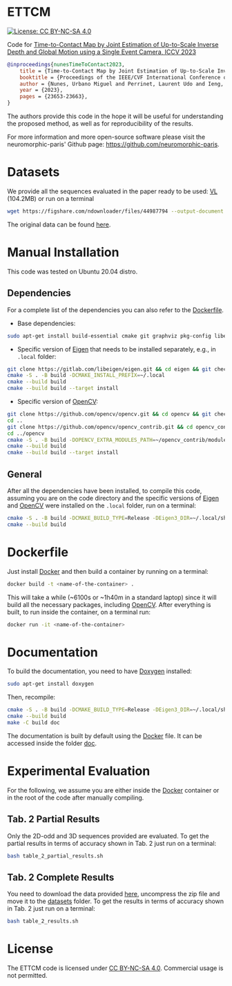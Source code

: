 # ETTCM

[![License: CC BY-NC-SA 4.0](https://img.shields.io/badge/License-CC%20BY--NC--SA%204.0-lightgrey.svg?style=flat-square)](https://creativecommons.org/licenses/by-nc-sa/4.0/)

Code for [Time-to-Contact Map by Joint Estimation of Up-to-Scale Inverse Depth and Global Motion using a Single Event Camera, ICCV 2023](https://openaccess.thecvf.com/content/ICCV2023/html/Nunes_Time-to-Contact_Map_by_Joint_Estimation_of_Up-to-Scale_Inverse_Depth_and_ICCV_2023_paper.html)

```bibtex
@inproceedings{nunesTimeToContact2023,
	title = {Time-to-Contact Map by Joint Estimation of Up-to-Scale Inverse Depth and Global Motion using a Single Event Camera},
	booktitle = {Proceedings of the IEEE/CVF International Conference on Computer Vision (ICCV)},
	author = {Nunes, Urbano Miguel and Perrinet, Laurent Udo and Ieng, Sio-Hoi},
	year = {2023},
	pages = {23653-23663},
}
```

The authors provide this code in the hope it will be useful for understanding the proposed method, as well as for reproducibility of the results.

For more information and more open-source software please visit the neuromorphic-paris' Github page: <https://github.com/neuromorphic-paris>.

# Datasets

We provide all the sequences evaluated in the paper ready to be used: [VL](https://figshare.com/ndownloader/files/44987794) (104.2MB) or run on a terminal

```bash
wget https://figshare.com/ndownloader/files/44987794 --output-document 'VL.zip'
```

The original data can be found [here](https://github.com/s-mcleod/ventral-landing-event-dataset).

# Manual Installation

This code was tested on Ubuntu 20.04 distro.

## Dependencies

For a complete list of the dependencies you can also refer to the [Dockerfile](./Dockerfile).

- Base dependencies:

```bash
sudo apt-get install build-essential cmake git graphviz pkg-config libeigen3-dev
```

- Specific version of [Eigen](http://eigen.tuxfamily.org/index.php?title=Main_Page#Download) that needs to be installed separately, e.g., in `.local` folder:

```bash
git clone https://gitlab.com/libeigen/eigen.git && cd eigen && git checkout 27367017bd0aef15a67ce76b8e263a94c2508a1c
cmake -S . -B build -DCMAKE_INSTALL_PREFIX=~/.local
cmake --build build
cmake --build build --target install
```

- Specific version of [OpenCV](https://docs.opencv.org/trunk/d7/d9f/tutorial_linux_install.html):

```bash
git clone https://github.com/opencv/opencv.git && cd opencv && git checkout 82ac7ea23620fb13b7b6be225fa1b0e848f5e72d
cd ..
git clone https://github.com/opencv/opencv_contrib.git && cd opencv_contrib && git checkout c4027ab7f912a3053175477d41b1a62d0078bc5f
cd ../opencv
cmake -S . -B build -DOPENCV_EXTRA_MODULES_PATH=~/opencv_contrib/modules -DCMAKE_INSTALL_PREFIX=~/.local
cmake --build build
cmake --build build --target install
```

## General

After all the dependencies have been installed, to compile this code, assuming you are on the code directory and the specific versions of [Eigen](http://eigen.tuxfamily.org/index.php?title=Main_Page#Download) and [OpenCV](https://docs.opencv.org/trunk/d7/d9f/tutorial_linux_install.html) were installed on the `.local` folder, run on a terminal:

```bash
cmake -S . -B build -DCMAKE_BUILD_TYPE=Release -DEigen3_DIR=~/.local/share/eigen3/cmake -DOpenCV_DIR=~/.local/lib/cmake/opencv4 -DETTCM_BUILD_DOC=OFF
cmake --build build
```

# Dockerfile

Just install [Docker](https://www.docker.com/) and then build a container by running on a terminal:

```bash
docker build -t <name-of-the-container> .
```

This will take a while (~6100s or ~1h40m in a standard laptop) since it will build all the necessary packages, including [OpenCV](https://docs.opencv.org/trunk/d7/d9f/tutorial_linux_install.html).
After everything is built, to run inside the container, on a terminal run:

```bash
docker run -it <name-of-the-container>
```

# Documentation

To build the documentation, you need to have [Doxygen](https://www.doxygen.nl/) installed:

```bash
sudo apt-get install doxygen
```

Then, recompile:

```bash
cmake -S . -B build -DCMAKE_BUILD_TYPE=Release -DEigen3_DIR=~/.local/share/eigen3/cmake -DOpenCV_DIR=~/.local/lib/cmake/opencv4 -DETTCM_BUILD_DOC=ON
cmake --build build
make -C build doc
```

The documentation is built by default using the [Docker](https://www.docker.com/) file.
It can be accessed inside the folder [doc](./build/doc/doxygen).

# Experimental Evaluation

For the following, we assume you are either inside the [Docker](https://www.docker.com/) container or in the root of the code after manually compiling.

## Tab. 2 Partial Results

Only the 2D-odd and 3D sequences provided are evaluated.
To get the partial results in terms of accuracy shown in Tab. 2 just run on a terminal:

```bash
bash table_2_partial_results.sh
```

## Tab. 2 Complete Results

You need to download the data provided [here](https://spik.xyz/nc/index.php/s/ER6GMim9qPQRxaF), uncompress the zip file and move it to the [datasets](./datasets) folder.
To get the results in terms of accuracy shown in Tab. 2 just run on a terminal:

```bash
bash table_2_results.sh
```

# License

The ETTCM code is licensed under [CC BY-NC-SA 4.0](https://creativecommons.org/licenses/by-nc-sa/4.0/).
Commercial usage is not permitted.
